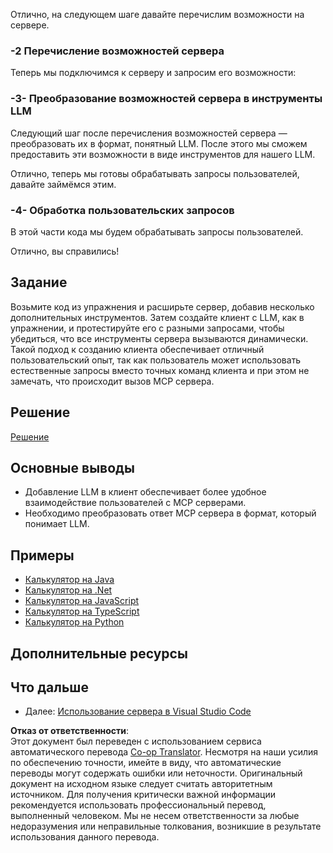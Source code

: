 <!--
CO_OP_TRANSLATOR_METADATA:
{
  "original_hash": "9d80e2a99a9aea8d8226253e6baf4c8c",
  "translation_date": "2025-06-06T17:56:00+00:00",
  "source_file": "03-GettingStarted/03-llm-client/README.md",
  "language_code": "ru"
}
-->
Отлично, на следующем шаге давайте перечислим возможности на сервере.

### -2 Перечисление возможностей сервера

Теперь мы подключимся к серверу и запросим его возможности:

### -3- Преобразование возможностей сервера в инструменты LLM

Следующий шаг после перечисления возможностей сервера — преобразовать их в формат, понятный LLM. После этого мы сможем предоставить эти возможности в виде инструментов для нашего LLM.

Отлично, теперь мы готовы обрабатывать запросы пользователей, давайте займёмся этим.

### -4- Обработка пользовательских запросов

В этой части кода мы будем обрабатывать запросы пользователей.

Отлично, вы справились!

## Задание

Возьмите код из упражнения и расширьте сервер, добавив несколько дополнительных инструментов. Затем создайте клиент с LLM, как в упражнении, и протестируйте его с разными запросами, чтобы убедиться, что все инструменты сервера вызываются динамически. Такой подход к созданию клиента обеспечивает отличный пользовательский опыт, так как пользователь может использовать естественные запросы вместо точных команд клиента и при этом не замечать, что происходит вызов MCP сервера.

## Решение

[Решение](/03-GettingStarted/03-llm-client/solution/README.md)

## Основные выводы

- Добавление LLM в клиент обеспечивает более удобное взаимодействие пользователей с MCP серверами.
- Необходимо преобразовать ответ MCP сервера в формат, который понимает LLM.

## Примеры

- [Калькулятор на Java](../samples/java/calculator/README.md)
- [Калькулятор на .Net](../../../../03-GettingStarted/samples/csharp)
- [Калькулятор на JavaScript](../samples/javascript/README.md)
- [Калькулятор на TypeScript](../samples/typescript/README.md)
- [Калькулятор на Python](../../../../03-GettingStarted/samples/python)

## Дополнительные ресурсы

## Что дальше

- Далее: [Использование сервера в Visual Studio Code](/03-GettingStarted/04-vscode/README.md)

**Отказ от ответственности**:  
Этот документ был переведен с использованием сервиса автоматического перевода [Co-op Translator](https://github.com/Azure/co-op-translator). Несмотря на наши усилия по обеспечению точности, имейте в виду, что автоматические переводы могут содержать ошибки или неточности. Оригинальный документ на исходном языке следует считать авторитетным источником. Для получения критически важной информации рекомендуется использовать профессиональный перевод, выполненный человеком. Мы не несем ответственности за любые недоразумения или неправильные толкования, возникшие в результате использования данного перевода.